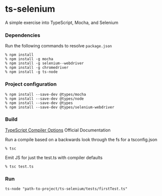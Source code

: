 # ts-selenium
 A simple exercise into TypeScript, Mocha, and Selenium

### Dependencies

Run the following commands to resolve `package.json` 
```
% npm install
% npm install -g mocha
% npm install -g selenium--webdriver
% npm install -g chromedriver
% npm install -g ts-node
```

### Project configuration
```
% npm install --save-dev @types/mocha
% npm install --save-dev @types/node
% npm install --save-dev @types
% npm install --save-dev @types/selenium-webdriver
```

### Build

[TypeScript Compiler Options](https://www.typescriptlang.org/docs/handbook/compiler-options.html "TypeScript compiler options") Official Documentation

Run a compile based on a backwards look through the fs for a tsconfig.json
```
% tsc
```

Emit JS for just the test.ts with compiler defaults
```
% tsc test.ts
```

### Run 

```
ts-node "path-to-project/ts-selenium/tests/firstTest.ts"
```